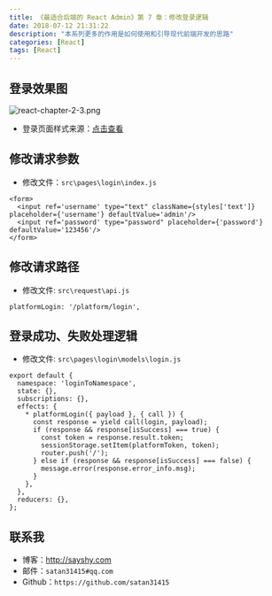 ```yaml
---
title: 《最适合后端的 React Admin》第 7 章：修改登录逻辑
date: 2018-07-12 21:31:22
description: "本系列更多的作用是如何使用和引导现代前端开发的思路"
categories: [React]
tags: [React]
---
```


## 登录效果图

![react-chapter-2-3.png](https://upload-images.jianshu.io/upload_images/1853136-f5e862736137d852.png?imageMogr2/auto-orient/strip%7CimageView2/2/w/1240)

- 登录页面样式来源：[点击查看](https://www.js-css.cn/a/css/template/reglogin/2018/0129/1504.html?tdsourcetag=s_pctim_aiomsg)

## 修改请求参数

- 修改文件：`src\pages\login\index.js`

```
<form>
  <input ref='username' type="text" className={styles['text']} placeholder={'username'} defaultValue='admin'/>
  <input ref='password' type="password" placeholder={'password'} defaultValue='123456'/>
</form>
```


## 修改请求路径

- 修改文件: `src\request\api.js`

```
platformLogin: '/platform/login',
````

## 登录成功、失败处理逻辑

- 修改文件: `src\pages\login\models\login.js`

```
export default {
  namespace: 'loginToNamespace',
  state: {},
  subscriptions: {},
  effects: {
    * platformLogin({ payload }, { call }) {
      const response = yield call(login, payload);
      if (response && response[isSuccess] === true) {
        const token = response.result.token;
        sessionStorage.setItem(platformToken, token);
        router.push('/');
      } else if (response && response[isSuccess] === false) {
        message.error(response.error_info.msg);
      }
    },
  },
  reducers: {},
};
````


## 联系我

- 博客：<http://sayshy.com>
- 邮件：`satan31415#qq.com`
- Github：`https://github.com/satan31415`
